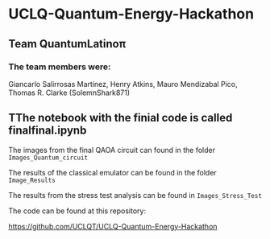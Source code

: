 # UCLQ-Quantum-Energy-Hackathon

## Team QuantumLatinoπ

### Τhe team members were:

Giancarlo Salirrosas Martínez,
Henry Atkins, 
Mauro Mendizabal Pico, 
Thomas R. Clarke (SolemnShark871)

## TThe notebook with the finial code is called finalfinal.ipynb


The images from the final QAOA circuit can found in the folder `Images_Quantum_circuit`

The results of the classical emulator can be found in the folder `Image_Results`

The results from the stress test analysis can be found in `Images_Stress_Test`

The code can be found at this repository:

https://github.com/UCLQT/UCLQ-Quantum-Energy-Hackathon

